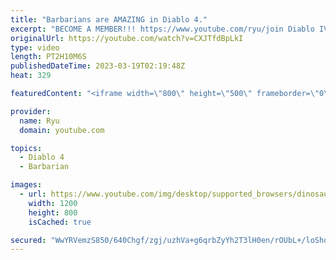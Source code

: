 ```yaml
---
title: "Barbarians are AMAZING in Diablo 4."
excerpt: "BECOME A MEMBER!!! https://www.youtube.com/ryu/join Diablo IV is an upcoming action role-playing game developed and ..."
originalUrl: https://youtube.com/watch?v=CXJTfdBpLkI
type: video
length: PT2H10M6S
publishedDateTime: 2023-03-19T02:19:48Z
heat: 329

featuredContent: "<iframe width=\"800\" height=\"500\" frameborder=\"0\" src=\"https://www.youtube.com/embed/CXJTfdBpLkI\" allow=\"accelerometer; autoplay; encrypted-media; gyroscope; picture-in-picture\" allowfullscreen></iframe>"

provider:
  name: Ryu
  domain: youtube.com

topics:
  - Diablo 4
  - Barbarian

images:
  - url: https://www.youtube.com/img/desktop/supported_browsers/dinosaur.png
    width: 1200
    height: 800
    isCached: true

secured: "WwYRVemzS850/640Chgf/zgj/uzhVa+g6qrbZyYh2T3lH0en/rOUbL+/loShq91/8UhNBUPF+V1vpm2FUCPGe8WHAzKivuLEw/Ov7TqMSWdk7ovAZR5BZ6uZULUCT1UKv2K+T/hr11O97CRx99sXRfDDgk9uapXM2LkcGcb7xKSPGIZJU8Spfd870YW98X9G7N30171mP8xQdia4/Y9UbsBsU8BnRQ1CJXYA8bkRVppxiydOgqEX0AGc+NKsp5rxHjjnOldR4yr24ibVN3o5tB8ad4Z90lL7QanF/SoUVrcP0+oJ3crVI1E9mat3IvYXCaUc2Hu6Hwz72bCE6STUxUQQ/BLu8q5WPI8756XUmuMAN1XLlLhtBWgQM66nnsd6M3d/b6WUJHm2tRpfqhT0+A==;h2uCLyOd8O070ffc+kqq0w=="
---
```


